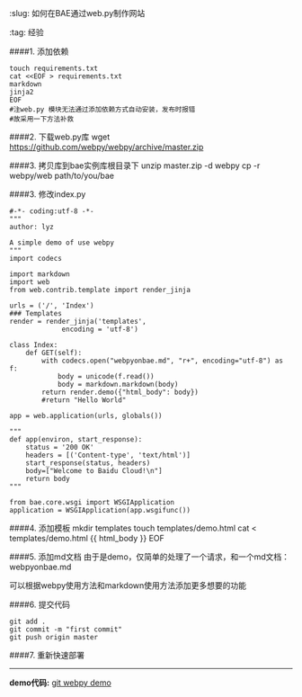 :slug: 如何在BAE通过web.py制作网站

:tag: 经验

####1. 添加依赖

	touch requirements.txt
	cat <<EOF > requirements.txt
	markdown
	jinja2
	EOF
	#注web.py 模块无法通过添加依赖方式自动安装，发布时报错
	#故采用一下方法补救

####2. 下载web.py库
	wget https://github.com/webpy/webpy/archive/master.zip
		
	
####3. 拷贝库到bae实例库根目录下
	unzip master.zip -d webpy
	cp -r webpy/web path/to/you/bae

	
####3. 修改index.py

    #-*- coding:utf-8 -*-
    """
    author: lyz

    A simple demo of use webpy
    """
    import codecs

    import markdown
    import web
    from web.contrib.template import render_jinja

    urls = ('/', 'Index')
    ### Templates
    render = render_jinja('templates',
                 encoding = 'utf-8')

    class Index:
        def GET(self):
            with codecs.open("webpyonbae.md", "r+", encoding="utf-8") as f:
                body = unicode(f.read())
                body = markdown.markdown(body)
            return render.demo({"html_body": body})
            #return "Hello World"

    app = web.application(urls, globals())

    """
    def app(environ, start_response):
        status = '200 OK'
        headers = [('Content-type', 'text/html')]
        start_response(status, headers)
        body=["Welcome to Baidu Cloud!\n"]
        return body
    """

    from bae.core.wsgi import WSGIApplication
    application = WSGIApplication(app.wsgifunc())
    
####4. 添加模板
	mkdir templates
	touch templates/demo.html
	cat <<EOF > templates/demo.html
    <html>
      <head>
        <meta charset="utf-8">
        <link href="http://kevinburke.bitbucket.org/markdowncss/markdown.css" rel="stylesheet">
        </link>
      </head>
      <body>
        {{ html_body }}
      </body>
    </html>
    EOF

####5. 添加md文档
由于是demo，仅简单的处理了一个请求，和一个md文档：webpyonbae.md

可以根据webpy使用方法和markdown使用方法添加更多想要的功能
  
####6. 提交代码

	git add .
	git commit -m "first commit"
	git push origin master

####7. 重新快速部署

------

**demo代码:** [git webpy demo](https://github.com/progresstudy/webpyonbae)




